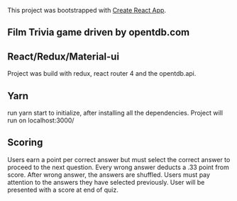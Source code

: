 This project was bootstrapped with [Create React App](https://github.com/facebookincubator/create-react-app).

## Film Trivia game driven by opentdb.com 

## React/Redux/Material-ui

Project was build with redux, react router 4 and the opentdb.api. 


## Yarn 

run yarn start to initialize, after installing all the dependencies. Project will run on localhost:3000/  


## Scoring 

Users earn a point per correct answer but must select the correct answer to proceed to the next question. Every wrong answer deducts a .33 point from score. After wrong answer, the answers are shuffled. Users must pay attention to the answers they have selected previously. User will be presented with a score at end of quiz. 

